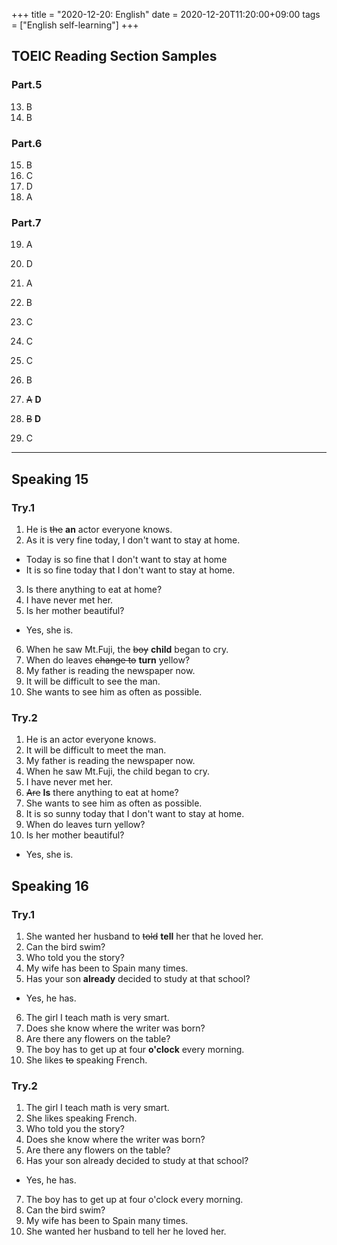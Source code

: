 +++
title =  "2020-12-20: English"
date = 2020-12-20T11:20:00+09:00
tags = ["English self-learning"]
+++
## TOEIC Reading Section Samples

### Part.5

13. B
14. B

### Part.6

15. B
16. C
17. D
18. A

### Part.7

19. A
20. D

21. A
22. B
23. C
24. C

25. C
26. B
27. ~~A~~ **D**
28. ~~B~~ **D**
29. C


- - -

## Speaking 15

### Try.1

1. He is ~~the~~ **an** actor everyone knows.
2. As it is very fine today, I don't want to stay at home.
  - Today is so fine that I don't want to stay at home
  - It is so fine today that I don't want to stay at home.
3. Is there anything to eat at home?
4. I have never met her.
5. Is her mother beautiful?
  - Yes, she is.
6. When he saw Mt.Fuji, the ~~boy~~ **child** began to cry.
7. When do leaves ~~change to~~ **turn** yellow?
8. My father is reading the newspaper now.
9. It will be difficult to see the man.
10. She wants to see him as often as possible.

### Try.2

1. He is an actor everyone knows.
2. It will be difficult to meet the man.
3. My father is reading the newspaper now.
4. When he saw Mt.Fuji, the child began to cry.
5. I have never met her.
6. ~~Are~~ **Is** there anything to eat at home?
7. She wants to see him as often as possible.
8. It is so sunny today that I don't want to stay at home.
9. When do leaves turn yellow?
10. Is her mother beautiful?
  - Yes, she is.

## Speaking 16

### Try.1

1. She wanted her husband to ~~told~~ **tell** her that he loved her.
2. Can the bird swim?
3. Who told you the story?
4. My wife has been to Spain many times.
5. Has your son **already** decided to study at that school?
  - Yes, he has.
6. The girl I teach math is very smart.
7. Does she know where the writer was born?
8. Are there any flowers on the table?
9. The boy has to get up at four **o'clock** every morning.
10. She likes ~~to~~ speaking French.

### Try.2

1. The girl I teach math is very smart.
2. She likes speaking French.
3. Who told you the story?
4. Does she know where the writer was born?
5. Are there any flowers on the table?
6. Has your son already decided to study at that school?
  - Yes, he has.
7. The boy has to get up at four o'clock every morning.
8. Can the bird swim?
9. My wife has been to Spain many times.
10. She wanted her husband to tell her he loved her.
